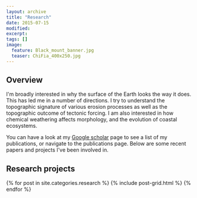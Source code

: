 ```yaml
---
layout: archive
title: "Research"
date: 2015-07-15
modified:
excerpt: 
tags: []
image:
  feature: Black_mount_banner.jpg
  teaser: ChiFia_400x250.jpg
---
```


## Overview

I'm broadly interested in why the surface of the Earth looks the way it does. This has led me in a number of directions. I try to understand the topographic signature of various erosion processes as well as the topographic outcome of tectonic forcing. I am also interested in how chemical weathering affects morphology, and the evolution of coastal ecosystems. 

You can have a look at my [Google scholar](https://scholar.google.com/citations?user=9iv6l7wAAAAJ&hl=en) page to see a list of my publications, or navigate to the publications page. Below are some recent papers and projects I've been involved in.  

## Research projects

<div class="tiles">

<div class="tiles">
{% for post in site.categories.research %}
  {% include post-grid.html %}
{% endfor %}
</div><!-- /.tiles -->

</div><!-- /.tiles -->


